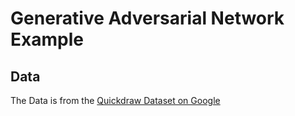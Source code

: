 # Generative Adversarial Network Example

## 

## Data

The Data is from the [Quickdraw Dataset on Google](https://console.cloud.google.com/storage/browser/quickdraw_dataset/full/numpy_bitmap;tab=objects?pli=1&prefix=&forceOnObjectsSortingFiltering=false)